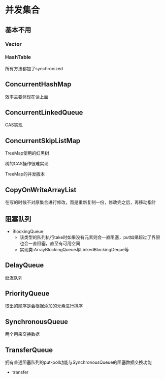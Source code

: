 # 并发集合

## 基本不用

### Vector

### HashTable

所有方法都加了synchronized

## ConcurrentHashMap

效率主要体现在读上面

## ConcurrentLinkedQueue

CAS实现

## ConcurrentSkipListMap

TreeMap使用的红黑树

树的CAS操作很难实现

TreeMap的并发版本

## CopyOnWriteArrayList

在写的时候不对原集合进行修改，而是重新复制一份，修改完之后，再移动指针

## 阻塞队列

- BlockingQueue
    - 该类型的队列执行take时如果没有元素则会一直阻塞，put如果超过了界限也会一直阻塞，直至有可用空间
    - 实现类:ArrayBlockingQueue与LinkedBlockingDeque等

## DelayQueue

延迟队列

## PriorityQueue

取出的顺序是会根据添加的元素进行排序

## SynchronousQueue

两个用来交换数据

## TransferQueue

拥有普通阻塞队列的put-poll功能与SynchronousQueue的阻塞数据交换功能

- transfer